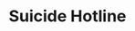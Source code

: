 ---
pid: llp626
title: Suicide Hotline
location_transcription: By City Hall so all can see it
coordinates: "[-75.163919414614, 39.950990861055]"
zipcode: '19149'
gen_neighborhood: Northeast Philadelphia
neighborhood: Frankford
outside_phl: 
age: '11'
age_range: 6-13
instagram: 
image_file_name: llp_626.jpg
proposal_transcription: This monument will represent how many are committing suicide
  and taking their own lives and this monument will show them they are not alone and
  it's not worth it
topic: Health,Youth,Violence
topic_summary: 0, 0, 0
type: Sculpture Statue
keywords_other: 
credit: 
image_labels: 
twitter: 
facebook: 
permalink: "/monuments/llp626/"
layout: item-page
---